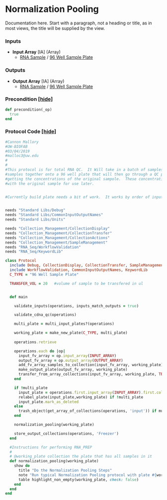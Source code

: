 # Normalization Pooling

Documentation here. Start with a paragraph, not a heading or title, as in most views, the title will be supplied by the view.
### Inputs


- **Input Array** [IA] (Array) 
  - <a href='#' onclick='easy_select("Sample Types", "RNA Sample")'>RNA Sample</a> / <a href='#' onclick='easy_select("Containers", "96 Well Sample Plate")'>96 Well Sample Plate</a>



### Outputs


- **Output Array** [IA] (Array) 
  - <a href='#' onclick='easy_select("Sample Types", "RNA Sample")'>RNA Sample</a> / <a href='#' onclick='easy_select("Containers", "96 Well Sample Plate")'>96 Well Sample Plate</a>

### Precondition <a href='#' id='precondition'>[hide]</a>
```ruby
def precondition(_op)
  true
end
```

### Protocol Code <a href='#' id='protocol'>[hide]</a>
```ruby
#Cannon Mallory
#UW-BIOFAB
#03/04/2019
#malloc3@uw.edu
#
#
#This protocol is for total RNA QC.  It Will take in a batch of samples, replate these
#samples together onto a 96 well plate that will then go through a QC protocols including
#getting the concentrations of the original sampole.  These concentrations will then be associated
#with the original sample for use later.


#Currently build plate needs a bit of work.  It works by order of input array and not by order of sample location on plate


needs "Standard Libs/Debug"
needs "Standard Libs/CommonInputOutputNames"
needs "Standard Libs/Units"

needs "Collection_Management/CollectionDisplay"
needs "Collection_Management/CollectionTransfer"
needs "Collection_Management/CollectionActions"
needs "Collection_Management/SampleManagement"
needs "RNA_Seq/WorkflowValidation"
needs "RNA_Seq/KeywordLib"

class Protocol
  include Debug, CollectionDisplay, CollectionTransfer, SampleManagement, CollectionActions
  include WorkflowValidation, CommonInputOutputNames, KeywordLib
  C_TYPE = "96 Well Sample Plate"

  TRANSFER_VOL = 20   #volume of sample to be transfered in ul


  def main

    validate_inputs(operations, inputs_match_outputs = true)

    validate_cdna_qc(operations)

    multi_plate = multi_input_plates?(operations)

    working_plate = make_new_plate(C_TYPE, multi_plate)
  
    operations.retrieve

    operations.each do |op|
      input_fv_array = op.input_array(INPUT_ARRAY)
      output_fv_array = op.output_array(OUTPUT_ARRAY)
      add_fv_array_samples_to_collection(input_fv_array, working_plate)
      make_output_plate(output_fv_array, working_plate)
      transfer_from_array_collections(input_fv_array, working_plate, TRANSFER_VOL) if multi_plate
    end

    if !multi_plate
      input_plate = operations.first.input_array(INPUT_ARRAY).first.collection
      relabel_plate(input_plate,working_plate) if !multi_plate
      input_plate.mark_as_deleted
    else
      trash_object(get_array_of_collections(operations, 'input')) if multi_plate
    end

    normalization_pooling(working_plate)

    store_output_collections(operations, 'Freezer')
  end

  #Instructions for performing RNA_PREP
  #
  # @working_plate collection the plate that has all samples in it
  def normalization_pooling(working_plate)
    show do
      title "Do the Normalization Pooling Steps"
      note "Run typical Normalization Pooling protocol with plate #{working_plate.id}"
      table highlight_non_empty(working_plate, check: false)
    end
  end
end

```
